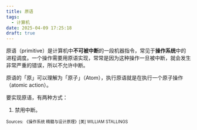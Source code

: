 ```yaml
---
title: 原语
tags:
  - 计算机
date: 2025-04-09 17:25:18
draft: true
---
```

原语（primitive）是计算机中**不可被中断**的一段机器指令，常见于**操作系统**中的进程调度。一个操作需要用原语实现，常常是因为这种操作一旦被中断，就会发生非常严重的错误，所以不允许中断。

原语的「原」可以理解为「原子」（Atom），执行原语就是在执行一个原子操作（atomic action）。

要实现原语，有两种方式：

1. 禁用中断。

<span style="font-size: 80%">Sources: 《操作系统 精髓与设计原理》[美] WILLIAM STALLINGS</span>